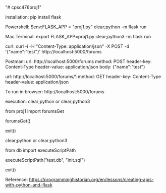 "# cpsc476proj1"

installation:
pip install flask

Powershell:
$env:FLASK_APP = "proj1.py"
clear;python -m flask run

Mac Terminal:
export FLASK_APP=proj1.py
clear;python3 -m flask run


curl:
curl -i -H "Content-Type: application/json" -X POST -d '{"name":"test"}' http://localhost:5000/forums

Postman:
url: http://localhost:5000/forums
method: POST
header-key: Content-Type
header-value: application/json
body: {"name":"test"}

url: http://localhost:5000/forums/1
method: GET
header-key: Content-Type
header-value: application/json

To run in browser:
http://localhost:5000/forums

execution:
clear;python or clear;python3
>>> 
from proj1 import forumsGet
>>> 
forumsGet()
>>>
exit()

clear;python or clear;python3
>>> 
from db import executeScriptPath
>>>
executeScriptPath("test.db", "init.sql")
>>>
exit()

Reference:
https://programminghistorian.org/en/lessons/creating-apis-with-python-and-flask

